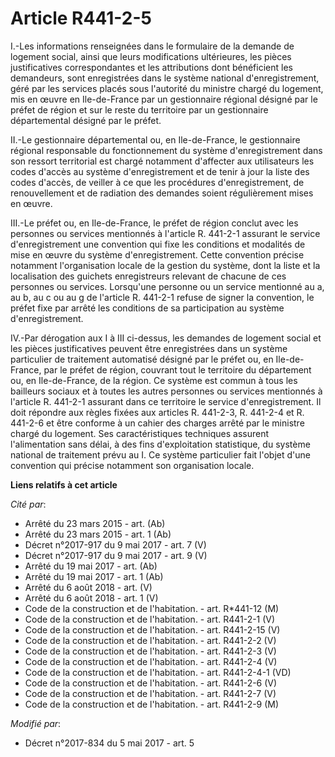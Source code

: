 # Article R441-2-5

I.-Les informations renseignées dans le formulaire de la demande de logement social, ainsi que leurs modifications
ultérieures, les pièces justificatives correspondantes et les attributions dont bénéficient les demandeurs, sont enregistrées
dans le système national d'enregistrement, géré par les services placés sous l'autorité du ministre chargé du logement, mis
en œuvre en Ile-de-France par un gestionnaire régional désigné par le préfet de région et sur le reste du territoire par un
gestionnaire départemental désigné par le préfet. 

II.-Le gestionnaire départemental ou, en Ile-de-France, le gestionnaire régional responsable du fonctionnement du système
d'enregistrement dans son ressort territorial est chargé notamment d'affecter aux utilisateurs les codes d'accès au système
d'enregistrement et de tenir à jour la liste des codes d'accès, de veiller à ce que les procédures d'enregistrement, de
renouvellement et de radiation des demandes soient régulièrement mises en œuvre. 

III.-Le préfet ou, en Ile-de-France, le préfet de région conclut avec les personnes ou services mentionnés à l'article R.
441-2-1 assurant le service d'enregistrement une convention qui fixe les conditions et modalités de mise en œuvre du système
d'enregistrement. Cette convention précise notamment l'organisation locale de la gestion du système, dont la liste et la
localisation des guichets enregistreurs relevant de chacune de ces personnes ou services. Lorsqu'une personne ou un service
mentionné au a, au b, au c ou au g de l'article R. 441-2-1 refuse de signer la convention, le préfet fixe par arrêté les
conditions de sa participation au système d'enregistrement. 

IV.-Par dérogation aux I à III ci-dessus, les demandes de logement social et les pièces justificatives peuvent être
enregistrées dans un système particulier de traitement automatisé désigné par le préfet ou, en Ile-de-France, par le préfet
de région, couvrant tout le territoire du département ou, en Ile-de-France, de la région. Ce système est commun à tous les
bailleurs sociaux et à toutes les autres personnes ou services mentionnés à l'article R. 441-2-1 assurant dans ce territoire
le service d'enregistrement. Il doit répondre aux règles fixées aux articles R. 441-2-3, R. 441-2-4 et R. 441-2-6 et être
conforme à un cahier des charges arrêté par le ministre chargé du logement. Ses caractéristiques techniques assurent
l'alimentation sans délai, à des fins d'exploitation statistique, du système national de traitement prévu au I. Ce système
particulier fait l'objet d'une convention qui précise notamment son organisation locale.

**Liens relatifs à cet article**

_Cité par_:

  - Arrêté du 23 mars 2015 - art. (Ab)
  - Arrêté du 23 mars 2015 - art. 1 (Ab)
  - Décret n°2017-917 du 9 mai 2017 - art. 7 (V)
  - Décret n°2017-917 du 9 mai 2017 - art. 9 (V)
  - Arrêté du 19 mai 2017 - art. (Ab)
  - Arrêté du 19 mai 2017 - art. 1 (Ab)
  - Arrêté du 6 août 2018 - art. (V)
  - Arrêté du 6 août 2018 - art. 1 (V)
  - Code de la construction et de l'habitation. - art. R*441-12 (M)
  - Code de la construction et de l'habitation. - art. R441-2-1 (V)
  - Code de la construction et de l'habitation. - art. R441-2-15 (V)
  - Code de la construction et de l'habitation. - art. R441-2-2 (V)
  - Code de la construction et de l'habitation. - art. R441-2-3 (V)
  - Code de la construction et de l'habitation. - art. R441-2-4 (V)
  - Code de la construction et de l'habitation. - art. R441-2-4-1 (VD)
  - Code de la construction et de l'habitation. - art. R441-2-6 (V)
  - Code de la construction et de l'habitation. - art. R441-2-7 (V)
  - Code de la construction et de l'habitation. - art. R441-2-9 (M)

_Modifié par_:

  - Décret n°2017-834 du 5 mai 2017 - art. 5
